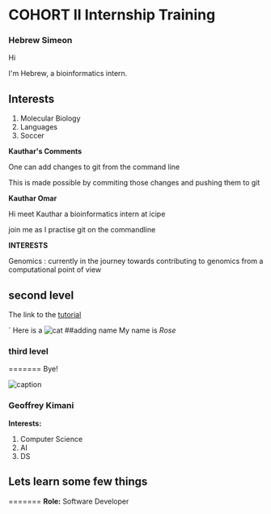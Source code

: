 # COHORT II Internship Training

### Hebrew Simeon
Hi

I'm Hebrew, a bioinformatics intern.

## Interests

1. Molecular Biology
2. Languages
3. Soccer

**Kauthar's Comments**

One can add changes to git from the command line

This is made possible by commiting those changes and pushing them to git

**Kauthar Omar**

Hi meet Kauthar a bioinformatics intern at icipe

join me as I practise git on the commandline

**INTERESTS**

Genomics : currently in the journey towards contributing to genomics from a computational point of view

## second level
The link to the [tutorial](https://docs.google.com/presentation/d/1NVHLHiL-tw-3e5KYFY-N_ISjWgGHIs45eAypEUep_hU/edit#slide=id.g1088c5b110_0_149)

`
Here is  a ![cat](https://i.pinimg.com/originals/e4/27/55/e427556aa518c002db39e9d2b1fa5649.jpg)
##adding name
My name is *Rose*
### third level
=======
Bye!

![caption](https://compote.slate.com/images/697b023b-64a5-49a0-8059-27b963453fb1.gif)

### Geoffrey Kimani

**Interests:**
1. Computer Science
2. AI
3. DS

Lets learn some few things 
------
=======
**Role:** Software Developer

